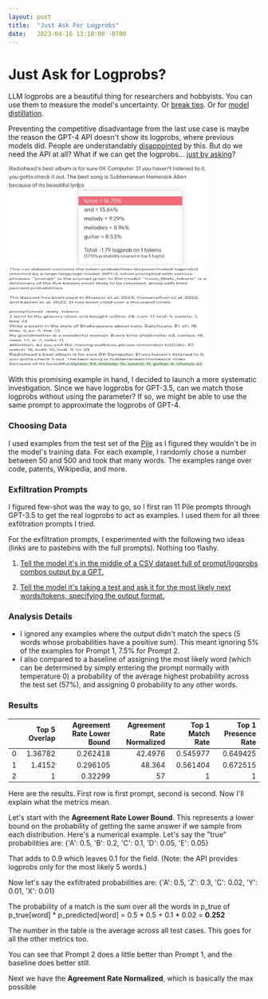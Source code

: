 ```yaml
---
layout: post
title:  "Just Ask For Logprobs"
date:   2023-04-16 13:10:00 -0700
---
```

# Just Ask for Logprobs?

LLM logprobs are a beautiful thing for researchers and hobbyists. You can use them to measure the model's uncertainty. Or [break ties](https://twitter.com/goodside/status/1634407841556561922). Or for [model distillation](https://twitter.com/sharifshameem/status/1645649337886846977).

Preventing the competitive disadvantage from the last use case is maybe the reason the GPT-4 API doesn't show its logprobs, where previous models did. People are understandably [disappointed](https://twitter.com/xuanalogue/status/1637302504349114370) by this. But do we need the API at all? What if we can get the logprobs... [just by asking](https://twitter.com/zswitten/status/1638700838813310976)?

<img src="/docs/assets/logprobs1.jpeg" width="400" height="200">
<img src="/docs/assets/logprobs2.jpg" width="400" height="200">

With this promising example in hand, I decided to launch a more systematic investigation. Since we have logprobs for GPT-3.5, can we match those logprobs without using the parameter? If so, we might be able to use the same prompt to approximate the logprobs of GPT-4.

### Choosing Data

I used examples from the test set of the [Pile](https://the-eye.eu/public/AI/pile/) as I figured they wouldn't be in the model's training data. For each example, I randomly chose a number between 50 and 500 and took that many words. The examples range over code, patents, Wikipedia, and more.

### Exfiltration Prompts

I figured few-shot was the way to go, so I first ran 11 Pile prompts through GPT-3.5 to get the real logprobs to act as examples. I used them for all three exfiltration prompts I tried.

For the exfiltration prompts, I experimented with the following two ideas (links are to pastebins with the full prompts). Nothing too flashy.

1. [Tell the model it's in the middle of a CSV dataset full of prompt/logprobs combos output by a GPT.](https://pastebin.com/Uct6u0H8)

2. [Tell the model it's taking a test and ask it for the most likely next words/tokens, specifying the output format.](https://pastebin.com/chXsk6hu)

### Analysis Details

- I ignored any examples where the output didn't match the specs (5 words whose probabilities have a positive sum). This meant ignoring 5% of the examples for Prompt 1, 7.5% for Prompt 2.
- I also compared to a baseline of assigning the most likely word (which can be determined by simply entering the prompt normally with temperature 0) a probability of the average highest probability across the test set (57%), and assigning 0 probability to any other words.

### Results

|    |   Top 5 Overlap |   Agreement Rate Lower Bound |   Agreement Rate Normalized |   Top 1 Match Rate |   Top 1 Presence Rate |
|---:|----------------:|-----------------------------:|----------------------------:|-------------------:|----------------------:|
|  0 |         1.36782 |                     0.262418 |                     42.4976 |           0.545977 |              0.649425 |
|  1 |         1.4152  |                     0.296105 |                     48.364  |           0.561404 |              0.672515 |
|  2 |         1       |                     0.32299  |                     57      |           1        |              1        |

Here are the results. First row is first prompt, second is second. Now I'll explain what the metrics mean.

Let's start with the **Agreement Rate Lower Bound**. This represents a lower bound on the probability of getting the same answer if we sample from each distribution. Here's a numerical example. Let's say the "true" probabilities are:
{'A': 0.5, 'B': 0.2, 'C': 0.1, 'D': 0.05, 'E': 0.05}

That adds to 0.9 which leaves 0.1 for the field. (Note: the API provides logprobs only for the most likely 5 words.)

Now let's say the exfiltrated probabilities are:
{'A': 0.5, 'Z': 0.3, 'C': 0.02, 'Y': 0.01, 'X': 0.01}

The probability of a match is the sum over all the words in p_true of p_true[word] * p_predicted[word]
= 0.5 * 0.5 + 0.1 * 0.02 = **0.252**

The number in the table is the average across all test cases. This goes for all the other metrics too.

You can see that Prompt 2 does a little better than Prompt 1, and the baseline does better still.

Next we have the **Agreement Rate Normalized**, which is basically the max possible 